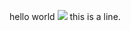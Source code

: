 hello world <img src="https://devtron-public-asset.s3.us-east-2.amazonaws.com/images/elements/EnterpriseTag.svg"  style="vertical-align: center;"> this is a line.
